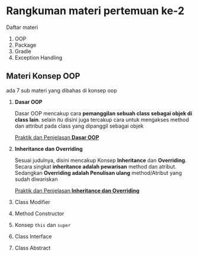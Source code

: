 # Rangkuman materi pertemuan ke-2
Daftar materi
1. OOP
2. Package
3. Gradle
4. Exception Handling
   
## Materi Konsep OOP
ada 7 sub materi yang dibahas di konsep oop
1. **Dasar OOP**
   
   Dasar OOP mencakup cara **pemanggilan sebuah class sebagai objek di class lain**. selain itu disini juga tercakup cara untuk mengakses method dan attribut pada class yang dipanggil sebagai objek

   [Praktik dan Penjelasan **Dasar OOP**](https://github.com/mhaniffatur/praxis-academy/tree/master/enterprise-full-stack/novice/01-02/01-dasar-oop)

2. **Inheritance dan Overriding**

    Sesuai judulnya, disini mencakup Konsep **Inheritance** dan **Overriding**. Secara singkat **inheritance adalah pewarisan** method dan atribut. Sedangkan **Overriding adalah Penulisan ulang** method/Atribut yang sudah diwariskan

   [Praktik dan Penjelasan **Inheritance dan Overriding**](https://github.com/mhaniffatur/praxis-academy/tree/master/enterprise-full-stack/novice/01-02/02-inheritance-overriding)

3. Class Modifier
4. Method Constructor
5. Konsep `this` dan `super`
6. Class Interface
7. Class Abstract